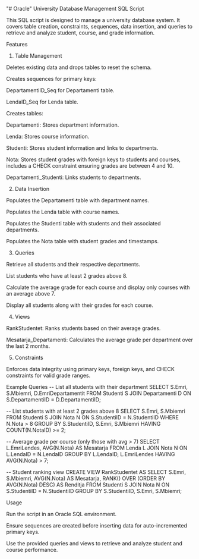 "# Oracle" 
University Database Management SQL Script

This SQL script is designed to manage a university database system. It covers table creation, constraints, sequences, data insertion, and queries to retrieve and analyze student, course, and grade information.

Features
1. Table Management

Deletes existing data and drops tables to reset the schema.

Creates sequences for primary keys:

DepartamentiID_Seq for Departamenti table.

LendaID_Seq for Lenda table.

Creates tables:

Departamenti: Stores department information.

Lenda: Stores course information.

Studenti: Stores student information and links to departments.

Nota: Stores student grades with foreign keys to students and courses, includes a CHECK constraint ensuring grades are between 4 and 10.

Departamenti_Studenti: Links students to departments.

2. Data Insertion

Populates the Departamenti table with department names.

Populates the Lenda table with course names.

Populates the Studenti table with students and their associated departments.

Populates the Nota table with student grades and timestamps.

3. Queries

Retrieve all students and their respective departments.

List students who have at least 2 grades above 8.

Calculate the average grade for each course and display only courses with an average above 7.

Display all students along with their grades for each course.

4. Views

RankStudentet: Ranks students based on their average grades.

Mesatarja_Departamenti: Calculates the average grade per department over the last 2 months.

5. Constraints

Enforces data integrity using primary keys, foreign keys, and CHECK constraints for valid grade ranges.

Example Queries
-- List all students with their department
SELECT S.Emri, S.Mbiemri, D.EmriDepartamentit
FROM Studenti S
JOIN Departamenti D ON S.DepartamentiID = D.DepartamentiID;

-- List students with at least 2 grades above 8
SELECT S.Emri, S.Mbiemri
FROM Studenti S
JOIN Nota N ON S.StudentiID = N.StudentiID
WHERE N.Nota > 8
GROUP BY S.StudentiID, S.Emri, S.Mbiemri
HAVING COUNT(N.NotaID) >= 2;

-- Average grade per course (only those with avg > 7)
SELECT L.EmriLendes, AVG(N.Nota) AS Mesatarja
FROM Lenda L
JOIN Nota N ON L.LendaID = N.LendaID
GROUP BY L.LendaID, L.EmriLendes
HAVING AVG(N.Nota) > 7;

-- Student ranking view
CREATE VIEW RankStudentet AS
SELECT S.Emri, S.Mbiemri, AVG(N.Nota) AS Mesatarja, 
RANK() OVER (ORDER BY AVG(N.Nota) DESC) AS Renditja
FROM Studenti S
JOIN Nota N ON S.StudentiID = N.StudentiID
GROUP BY S.StudentiID, S.Emri, S.Mbiemri;

Usage

Run the script in an Oracle SQL environment.

Ensure sequences are created before inserting data for auto-incremented primary keys.

Use the provided queries and views to retrieve and analyze student and course performance.
